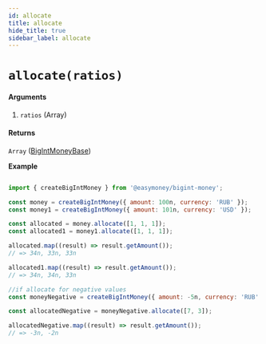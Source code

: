 ```yaml
---
id: allocate
title: allocate
hide_title: true
sidebar_label: allocate
---
```


# `allocate(ratios)`

#### Arguments

1. `ratios` (Array<number>)

#### Returns

`Array` ([BigIntMoneyBase](Description.md#bigintmoneybase))

**Example**

```js

import { createBigIntMoney } from '@easymoney/bigint-money';

const money = createBigIntMoney({ amount: 100n, currency: 'RUB' });
const money1 = createBigIntMoney({ amount: 101n, currency: 'USD' });

const allocated = money.allocate([1, 1, 1]);
const allocated1 = money1.allocate([1, 1, 1]);

allocated.map((result) => result.getAmount());
// => 34n, 33n, 33n

allocated1.map((result) => result.getAmount());
// => 34n, 34n, 33n

//if allocate for negative values
const moneyNegative = createBigIntMoney({ amount: -5n, currency: 'RUB' });

const allocatedNegative = moneyNegative.allocate([7, 3]);

allocatedNegative.map((result) => result.getAmount());
// => -3n, -2n

```